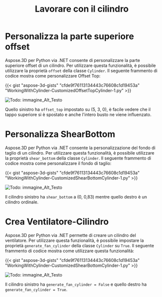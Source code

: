 ﻿---
title: Lavorare con il cilindro
type: docs
weight: 130
url: /it/python-net/working-with-cylinder/
description: Aspose.3D per Python via .NET consente di personalizzare la parte superiore offset di un cilindro. Per utilizzare questa funzionalità, è possibile utilizzare la proprietà Offset della classe Cilindro.
---
# **Personalizza la parte superiore offset**
Aspose.3D per Python via .NET consente di personalizzare la parte superiore offset di un cilindro. Per utilizzare questa funzionalità, è possibile utilizzare la proprietà `offset` della classe `Cylinder`. Il seguente frammento di codice mostra come personalizzare Offset Top:



{{< gist "aspose-3d-gists" "cfde9f76113134443c76608c1d19453a" "WorkingWithCylinder-CustomizedOffsetTopCylinder-1.py" >}}

![Todo: immagine_Alt_Testo](working-with-cylinder_1.png)

Quello sinistro ha `offset_top` impostato su (5, 3, 0), è facile vedere che il tappo superiore si è spostato e anche l'intero busto ne viene influenzato.
# **Personalizza ShearBottom**
Aspose.3D per Python via .NET consente la personalizzazione del fondo di taglio di un cilindro. Per utilizzare questa funzionalità, è possibile utilizzare la proprietà `shear_bottom` della classe `Cylinder`. Il seguente frammento di codice mostra come personalizzare il fondo di taglio:



{{< gist "aspose-3d-gists" "cfde9f76113134443c76608c1d19453a" "WorkingWithCylinder-CustomizedShearBottomCylinder-1.py" >}}

![Todo: immagine_Alt_Testo](working-with-cylinder_2.png)

Il cilindro sinistro ha `shear_bottom` a (0, 0,83) mentre quello destro è un cilindro ordinale.
# **Crea Ventilatore-Cilindro**
Aspose.3D per Python via .NET permette di creare un cilindro del ventilatore. Per utilizzare questa funzionalità, è possibile impostare la proprietà `generate_fan_cylinder` della classe `Cylinder` su `True`. Il seguente frammento di codice mostra come utilizzare questa funzionalità:



{{< gist "aspose-3d-gists" "cfde9f76113134443c76608c1d19453a" "WorkingWithCylinder-CustomizedShearBottomCylinder-1.py" >}}

![Todo: immagine_Alt_Testo](working-with-cylinder_3.png)

Il cilindro sinistro ha `generate_fan_cylinder = False` e quello destro ha `generate_fan_cylinder = True`.
